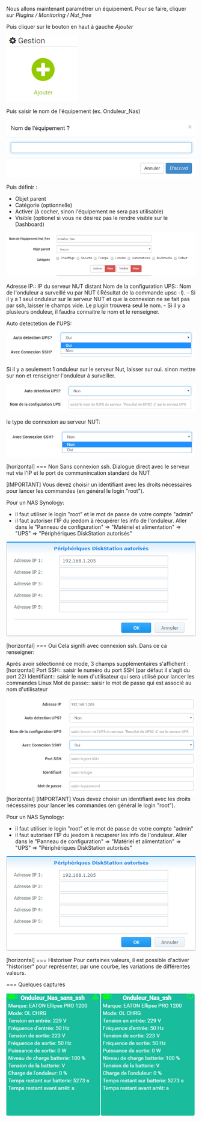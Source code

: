 Nous allons maintenant paramétrer un équipement. Pour se faire, cliquer sur *Plugins  / Monitoring / Nut_free*

Puis cliquer sur le bouton en haut à gauche *Ajouter*

![Image 1](../images/Nut_free_1.png)


Puis saisir le nom de l'équipement (ex. Onduleur_Nas) 

![Image 2](../images/Nut_free_2.png)

Puis définir :

- Objet parent
- Catégorie (optionnelle)
- Activer (à cocher, sinon l'équipement ne sera pas utilisable)
- Visible (optionel si vous ne désirez pas le rendre visible sur le Dashboard)

![Image 3](../images/Nut_free_3.png)



Adresse IP:: IP du serveur NUT distant
Nom de la configuration UPS:: Nom de l'onduleur a surveillé vu par NUT ( Résultat de la commande upsc -l).
							 - Si il y a 1 seul onduleur sur le serveur NUT et que la connexion ne se fait pas par ssh, laisser le champs vide.
							  Le plugin trouvera seul le nom.
							 - Si il y a plusieurs onduleur, il faudra connaitre le nom et le renseigner.
							 
Auto detectetion de l'UPS:

![Image 3_2](../images/Nut_free_3_2.png)

Si il y a seulement 1 onduleur sur le serveur Nut, laisser sur oui.
sinon mettre sur non et renseigner l'onduleur à surveiller.

![Image 3_3](../images/Nut_free_3_3.png)

le type de connexion au serveur NUT:

![Image 4](../images/Nut_free_4.png)
 
[horizontal]
=== Non
Sans connexion ssh.
Dialogue direct avec le serveur nut via l'IP et le port de communincation standard de NUT

[IMPORTANT]
Vous devez choisir un identifiant avec les droits nécessaires pour lancer les commandes (en général le login "root").

Pour un NAS Synology:
- il faut utiliser le login "root" et le mot de passe de votre compte "admin"
- il faut autoriser l'IP du jeedom à récupérer les info de l'onduleur. 
Aller dans le "Panneau de configuration" => "Matériel et alimentation" => "UPS" => "Périphériques DiskStation autorisés"

![Image 6](../images/Nut_free_6.png)

[horizontal]
=== Oui
Cela signifi avec connexion ssh. Dans ce ca renseigner:

Aprés avoir sélectionné ce mode, 3 champs supplémentaires s'affichent :
[horizontal]
Port SSH:: saisir le numéro du port SSH (par défaut il s'agit du port 22)
Identifiant:: saisir le nom d'utilisateur qui sera utilisé pour lancer les commandes Linux
Mot de passe:: saisir le mot de passe qui est associé au nom d'utilisateur

![Image 5](../images/Nut_free_5.png)
[horizontal]
[IMPORTANT]
Vous devez choisir un identifiant avec les droits nécessaires pour lancer les commandes (en général le login "root").

Pour un NAS Synology:
- il faut utiliser le login "root" et le mot de passe de votre compte "admin"
- il faut autoriser l'IP du jeedom à recuperer les info de l'onduleur. 
Aller dans le "Panneau de configuration" => "Matériel et alimentation" => "UPS" => "Périphériques DiskStation autorisés"

![Image 6](../images/Nut_free_6.png)

[horizontal]
=== Historiser
Pour certaines valeurs, il est possible d'activer "historiser" pour représenter, par une courbe, les variations de différentes valeurs.

=== Quelques captures

![Image 7](../images/Nut_free_7.png)
